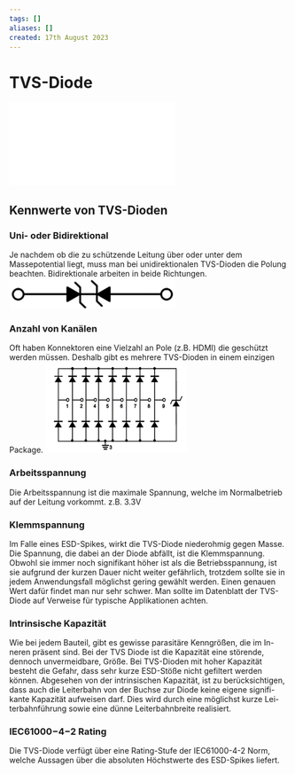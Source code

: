 ```yaml
---
tags: []
aliases: []
created: 17th August 2023
---
```


# TVS-Diode

![](ESD.md)

## Kennwerte von TVS-Dioden
### Uni- oder Bidirektional
Je nachdem ob die zu schützende Leitung über oder unter dem Massepotential liegt, muss man bei unidirektionalen TVS-Dioden die Polung beachten.
Bidirektionale arbeiten in beide Richtungen.
![](../digital-technik/assets/TVS-Diode.png)

### Anzahl von Kanälen
Oft haben Konnektoren eine Vielzahl an Pole (z.B. HDMI) die geschützt werden müssen.
Deshalb gibt es mehrere TVS-Dioden in einem einzigen Package.
![](../digital-technik/assets/SC7538.png)

### Arbeitsspannung
Die Arbeitsspannung ist die maximale Spannung, welche im Normalbetrieb auf der Leitung vorkommt. z.B. 3.3V

### Klemmspannung
Im Falle eines ESD-Spikes, wirkt die TVS-Diode niederohmig gegen Masse.
Die Spannung, die dabei an der Diode abfällt, ist die Klemmspannung.
Obwohl sie immer noch signifikant höher ist als die Betriebsspannung, ist sie aufgrund der kurzen Dauer nicht weiter gefährlich, trotzdem sollte sie in jedem Anwendungsfall möglichst gering gewählt werden.
Einen genauen Wert dafür findet man nur sehr schwer.
Man sollte im Datenblatt der TVS-Diode auf Verweise für typische Applikationen achten.

### Intrinsische Kapazität
Wie bei jedem Bauteil, gibt es gewisse parasitäre Kenngrößen, die im In-neren präsent sind. Bei der TVS Diode ist die Kapazität eine störende, dennoch unvermeidbare, Größe.
Bei TVS-Dioden mit hoher Kapazität besteht die Gefahr, dass sehr kurze ESD-Stöße nicht gefiltert werden können.
Abgesehen von der intrinsischen Kapazität, ist zu berücksichtigen, dass auch die Leiterbahn von der Buchse zur Diode keine eigene signifi-kante Kapazität aufweisen darf. Dies wird durch eine möglichst kurze Lei-terbahnführung sowie eine dünne Leiterbahnbreite realisiert.

### IEC61000−4−2 Rating
Die TVS-Diode verfügt über eine Rating-Stufe der IEC61000-4-2 Norm, welche Aussagen über die absoluten Höchstwerte des ESD-Spikes liefert.
